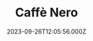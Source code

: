 ---
date: 2023-09-26T12:05:56.000Z
title: Caffè Nero
latitude: 52.0398452570406
longitude: 0.7311605152962434
category: checkin
---